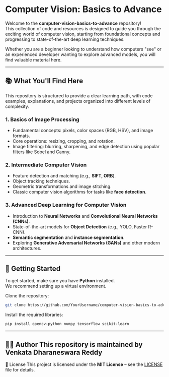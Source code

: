 # Computer Vision: Basics to Advance

Welcome to the **computer-vision-basics-to-advance** repository!  
This collection of code and resources is designed to guide you through the exciting world of computer vision, starting from foundational concepts and progressing to state-of-the-art deep learning techniques.  

Whether you are a beginner looking to understand how computers "see" or an experienced developer wanting to explore advanced models, you will find valuable material here.

---

## 📚 What You'll Find Here

This repository is structured to provide a clear learning path, with code examples, explanations, and projects organized into different levels of complexity.

### 1. Basics of Image Processing
- Fundamental concepts: pixels, color spaces (RGB, HSV), and image formats.  
- Core operations: resizing, cropping, and rotation.  
- Image filtering: blurring, sharpening, and edge detection using popular filters like Sobel and Canny.  

### 2. Intermediate Computer Vision
- Feature detection and matching (e.g., **SIFT, ORB**).  
- Object tracking techniques.  
- Geometric transformations and image stitching.  
- Classic computer vision algorithms for tasks like **face detection**.  

### 3. Advanced Deep Learning for Computer Vision
- Introduction to **Neural Networks** and **Convolutional Neural Networks (CNNs)**.  
- State-of-the-art models for **Object Detection** (e.g., YOLO, Faster R-CNN).  
- **Semantic segmentation** and **instance segmentation**.  
- Exploring **Generative Adversarial Networks (GANs)** and other modern architectures.  

---

## 🚀 Getting Started

To get started, make sure you have **Python** installed.  
We recommend setting up a virtual environment.

Clone the repository:
```bash
git clone https://github.com/YourUsername/computer-vision-basics-to-advance.git
```

Install the required libraries:
```bash
pip install opencv-python numpy tensorflow scikit-learn
```
--- 
👨‍💻 Author
This repository is maintained by Venkata Dharaneswara Reddy
---
📜 License
This project is licensed under the **MIT License** – see the [LICENSE](https://github.com/GojoV339/Computer-Vision-Basics-to-Advance/blob/main/LICENSE) file for details.

